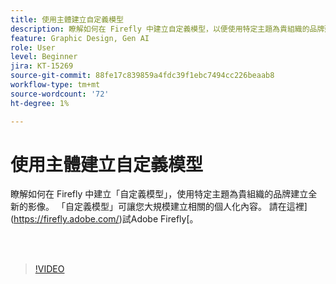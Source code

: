 ```yaml
---
title: 使用主體建立自定義模型
description: 瞭解如何在 Firefly 中建立自定義模型，以便使用特定主題為貴組織的品牌建立全新的影像
feature: Graphic Design, Gen AI
role: User
level: Beginner
jira: KT-15269
source-git-commit: 88fe17c839859a4fdc39f1ebc7494cc226beaab8
workflow-type: tm+mt
source-wordcount: '72'
ht-degree: 1%

---
```


# 使用主體建立自定義模型

瞭解如何在 Firefly 中建立「自定義模型」，使用特定主題為貴組織的品牌建立全新的影像。 「自定義模型」可讓您大規模建立相關的個人化內容。 請在這裡](https://firefly.adobe.com/)試Adobe Firefly[。

<br> 

>[!VIDEO](https://video.tv.adobe.com/v/3428094?quality=12&learn=on&hidetitle=true)

